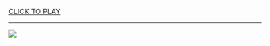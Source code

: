 
<a href="https://premium76.site?title=cookie_clicker_game_unblocked&ref=13M">CLICK TO PLAY</a></h3>
<hr>

<a href="https://premium76.site?title=cookie_clicker_game_unblocked&ref=13M"><img src="https://clearcache.store/games.png"></a>


